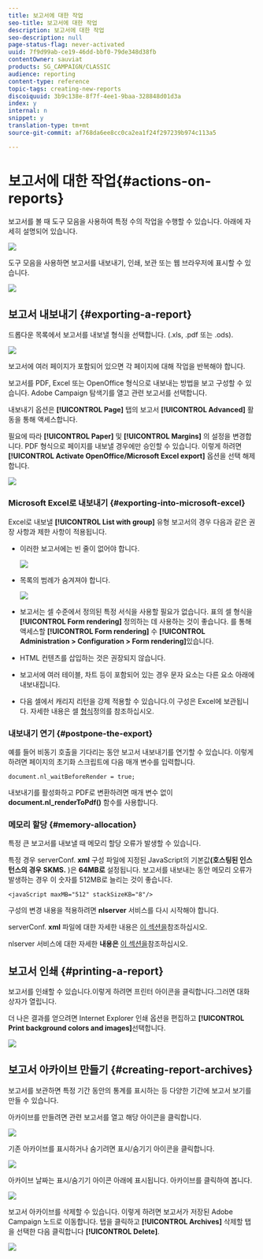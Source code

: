 ```yaml
---
title: 보고서에 대한 작업
seo-title: 보고서에 대한 작업
description: 보고서에 대한 작업
seo-description: null
page-status-flag: never-activated
uuid: 7f9d99ab-ce19-46dd-bbf0-79de348d38fb
contentOwner: sauviat
products: SG_CAMPAIGN/CLASSIC
audience: reporting
content-type: reference
topic-tags: creating-new-reports
discoiquuid: 3b9c138e-8f7f-4ee1-9baa-328848d01d3a
index: y
internal: n
snippet: y
translation-type: tm+mt
source-git-commit: af768da6ee8cc0ca2ea1f24f297239b974c113a5

---
```



# 보고서에 대한 작업{#actions-on-reports}

보고서를 볼 때 도구 모음을 사용하여 특정 수의 작업을 수행할 수 있습니다. 아래에 자세히 설명되어 있습니다.

![](assets/s_ncs_advuser_report_wizard_2.png)

도구 모음을 사용하면 보고서를 내보내기, 인쇄, 보관 또는 웹 브라우저에 표시할 수 있습니다.

![](assets/s_ncs_advuser_report_wizard_04.png)

## 보고서 내보내기 {#exporting-a-report}

드롭다운 목록에서 보고서를 내보낼 형식을 선택합니다. (.xls, .pdf 또는 .ods).

![](assets/s_ncs_advuser_report_wizard_06.png)

보고서에 여러 페이지가 포함되어 있으면 각 페이지에 대해 작업을 반복해야 합니다.

보고서를 PDF, Excel 또는 OpenOffice 형식으로 내보내는 방법을 보고 구성할 수 있습니다. Adobe Campaign 탐색기를 열고 관련 보고서를 선택합니다.

내보내기 옵션은 **[!UICONTROL Page]** 탭의 보고서 **[!UICONTROL Advanced]** 활동을 통해 액세스합니다.

필요에 따라 **[!UICONTROL Paper]** 및 **[!UICONTROL Margins]** 의 설정을 변경합니다. PDF 형식으로 페이지를 내보낼 경우에만 승인할 수 있습니다. 이렇게 하려면 **[!UICONTROL Activate OpenOffice/Microsoft Excel export]** 옵션을 선택 해제합니다.

![](assets/s_ncs_advuser_report_wizard_021.png)

### Microsoft Excel로 내보내기 {#exporting-into-microsoft-excel}

Excel로 내보낼 **[!UICONTROL List with group]** 유형 보고서의 경우 다음과 같은 권장 사항과 제한 사항이 적용됩니다.

* 이러한 보고서에는 빈 줄이 없어야 합니다.

   ![](assets/export_limitations_remove_empty_line.png)

* 목록의 범례가 숨겨져야 합니다.

   ![](assets/export_limitations_hide_label.png)

* 보고서는 셀 수준에서 정의된 특정 서식을 사용할 필요가 없습니다. 표의 셀 형식을 **[!UICONTROL Form rendering]** 정의하는 데 사용하는 것이 좋습니다. 를 통해 액세스할 **[!UICONTROL Form rendering]** 수 **[!UICONTROL Administration > Configuration > Form rendering]**&#x200B;있습니다.
* HTML 컨텐츠를 삽입하는 것은 권장되지 않습니다.
* 보고서에 여러 테이블, 차트 등이 포함되어 있는 경우 문자 요소는 다른 요소 아래에 내보내집니다.
* 다음 셀에서 캐리지 리턴을 강제 적용할 수 있습니다.이 구성은 Excel에 보관됩니다. 자세한 내용은 셀 [형식](../../reporting/using/creating-a-table.md#defining-cell-format)정의를 참조하십시오.

### 내보내기 연기 {#postpone-the-export}

예를 들어 비동기 호출을 기다리는 동안 보고서 내보내기를 연기할 수 있습니다. 이렇게 하려면 페이지의 초기화 스크립트에 다음 매개 변수를 입력합니다.

```
document.nl_waitBeforeRender = true;
```

내보내기를 활성화하고 PDF로 변환하려면 매개 변수 없이 **document.nl_renderToPdf()** 함수를 사용합니다.

### 메모리 할당 {#memory-allocation}

특정 큰 보고서를 내보낼 때 메모리 할당 오류가 발생할 수 있습니다.

특정 경우 serverConf. **xml** 구성 파일에 지정된 JavaScript의 기본값&#x200B;**(호스팅된 인스턴스의 경우 SKMS.** )은 **64MB로** 설정됩니다. 보고서를 내보내는 동안 메모리 오류가 발생하는 경우 이 숫자를 512MB로 늘리는 것이 좋습니다.

```
<javaScript maxMB="512" stackSizeKB="8"/>
```

구성의 변경 내용을 적용하려면 **nlserver** 서비스를 다시 시작해야 합니다.

serverConf. **xml** 파일에 대한 자세한 내용은 [이 섹션을](../../production/using/configuration-principle.md)참조하십시오.

nlserver 서비스에 대한 자세한 **내용은** [이 섹션을](../../production/using/administration.md)참조하십시오.

## 보고서 인쇄 {#printing-a-report}

보고서를 인쇄할 수 있습니다.이렇게 하려면 프린터 아이콘을 클릭합니다.그러면 대화 상자가 열립니다.

더 나은 결과를 얻으려면 Internet Explorer 인쇄 옵션을 편집하고 **[!UICONTROL Print background colors and images]**&#x200B;선택합니다.

![](assets/s_ncs_advuser_report_print_options.png)

## 보고서 아카이브 만들기 {#creating-report-archives}

보고서를 보관하면 특정 기간 동안의 통계를 표시하는 등 다양한 기간에 보고서 보기를 만들 수 있습니다.

아카이브를 만들려면 관련 보고서를 열고 해당 아이콘을 클릭합니다.

![](assets/s_ncs_advuser_report_wizard_07.png)

기존 아카이브를 표시하거나 숨기려면 표시/숨기기 아이콘을 클릭합니다.

![](assets/s_ncs_advuser_report_history_06.png)

아카이브 날짜는 표시/숨기기 아이콘 아래에 표시됩니다. 아카이브를 클릭하여 봅니다.

![](assets/s_ncs_advuser_report_history_04.png)

보고서 아카이브를 삭제할 수 있습니다. 이렇게 하려면 보고서가 저장된 Adobe Campaign 노드로 이동합니다. 탭을 클릭하고 **[!UICONTROL Archives]** 삭제할 탭을 선택한 다음 클릭합니다 **[!UICONTROL Delete]**.

![](assets/s_ncs_advuser_report_history_01.png)

